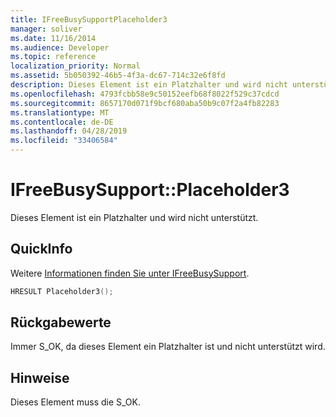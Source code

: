 ```yaml
---
title: IFreeBusySupportPlaceholder3
manager: soliver
ms.date: 11/16/2014
ms.audience: Developer
ms.topic: reference
localization_priority: Normal
ms.assetid: 5b050392-46b5-4f3a-dc67-714c32e6f8fd
description: Dieses Element ist ein Platzhalter und wird nicht unterstützt.
ms.openlocfilehash: 4793fcbb58e9c50152eefb68f8022f529c37cdcd
ms.sourcegitcommit: 8657170d071f9bcf680aba50b9c07f2a4fb82283
ms.translationtype: MT
ms.contentlocale: de-DE
ms.lasthandoff: 04/28/2019
ms.locfileid: "33406584"
---
```

# <a name="ifreebusysupportplaceholder3"></a>IFreeBusySupport::Placeholder3

Dieses Element ist ein Platzhalter und wird nicht unterstützt.
  
## <a name="quick-info"></a>QuickInfo

Weitere [Informationen finden Sie unter IFreeBusySupport](ifreebusysupport.md).
  
```cpp
HRESULT Placeholder3();
```

## <a name="return-values"></a>Rückgabewerte

Immer S_OK, da dieses Element ein Platzhalter ist und nicht unterstützt wird.
  
## <a name="remarks"></a>Hinweise

Dieses Element muss die S_OK.
  

